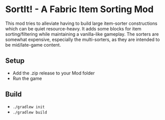 # SortIt! - A Fabric Item Sorting Mod
 
This mod tries to alleviate having to build large item-sorter constructions which can be quiet resource-heavy.
It adds some blocks for item sorting/filtering while maintaining a vanilla-like gameplay.
The sorters are somewhat expensive, especially the multi-sorters, as they are intended to be mid/late-game content. 

## Setup

 - Add the .zip release to your Mod folder
 - Run the game


## Build

 - `./gradlew init`
 - `./gradlew build`